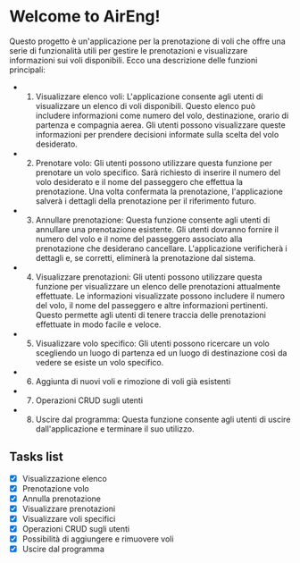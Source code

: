 # Welcome to AirEng!

Questo progetto è un'applicazione per la prenotazione di voli che offre una serie di funzionalità utili per gestire le prenotazioni e visualizzare informazioni sui voli disponibili. Ecco una descrizione delle funzioni principali:

 - 1.  Visualizzare elenco voli: L'applicazione consente agli utenti di visualizzare un elenco di voli disponibili. Questo elenco può includere informazioni come numero del volo, destinazione, orario di partenza e compagnia aerea. Gli utenti possono visualizzare queste informazioni per prendere decisioni informate sulla scelta del volo desiderato.
 - 2.  Prenotare volo: Gli utenti possono utilizzare questa funzione per prenotare un volo specifico. Sarà richiesto di inserire il numero del volo desiderato e il nome del passeggero che effettua la prenotazione. Una volta confermata la prenotazione, l'applicazione salverà i dettagli della prenotazione per il riferimento futuro.
 - 3.  Annullare prenotazione: Questa funzione consente agli utenti di annullare una prenotazione esistente. Gli utenti dovranno fornire il numero del volo e il nome del passeggero associato alla prenotazione che desiderano cancellare. L'applicazione verificherà i dettagli e, se corretti, eliminerà la prenotazione dal sistema.
 - 4.  Visualizzare prenotazioni: Gli utenti possono utilizzare questa funzione per visualizzare un elenco delle prenotazioni attualmente effettuate. Le informazioni visualizzate possono includere il numero del volo, il nome del passeggero e altre informazioni pertinenti. Questo permette agli utenti di tenere traccia delle prenotazioni effettuate in modo facile e veloce.
 - 5.  Visualizzare volo specifico: Gli utenti possono ricercare un volo scegliendo un luogo di partenza ed un luogo di destinazione così da vedere se esiste un volo specifico.
 - 6.  Aggiunta di nuovi voli e rimozione di voli già esistenti
 - 7.  Operazioni CRUD sugli utenti
 - 8.  Uscire dal programma: Questa funzione consente agli utenti di uscire dall'applicazione e terminare il suo utilizzo.
 ## Tasks list
 - [x] Visualizzazione elenco
 - [x] Prenotazione volo
 - [x] Annulla prenotazione
 - [x] Visualizzare prenotazioni
 - [x] Visualizzare voli specifici
 - [x] Operazioni CRUD sugli utenti
 - [x] Possibilità di aggiungere e rimuovere voli
 - [x] Uscire dal programma
